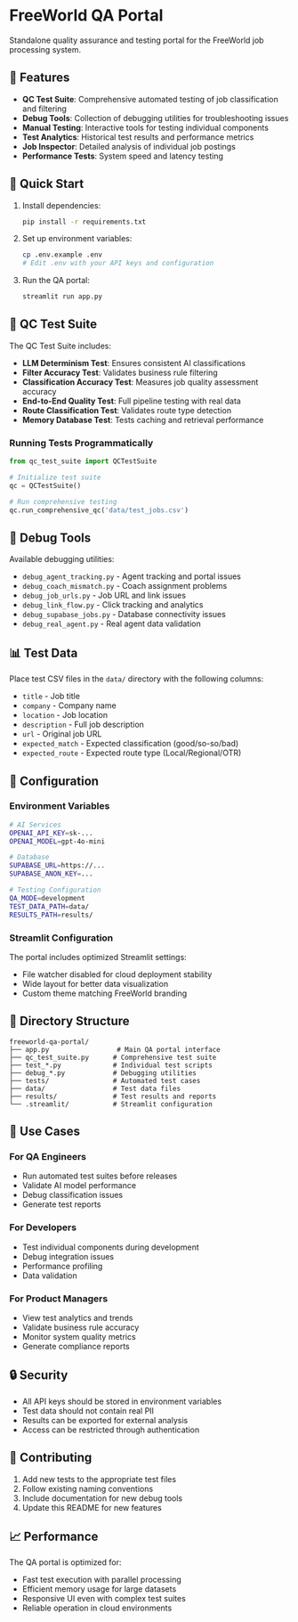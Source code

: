 # FreeWorld QA Portal

Standalone quality assurance and testing portal for the FreeWorld job processing system.

## 🧪 Features

- **QC Test Suite**: Comprehensive automated testing of job classification and filtering
- **Debug Tools**: Collection of debugging utilities for troubleshooting issues
- **Manual Testing**: Interactive tools for testing individual components
- **Test Analytics**: Historical test results and performance metrics
- **Job Inspector**: Detailed analysis of individual job postings
- **Performance Tests**: System speed and latency testing

## 🚀 Quick Start

1. Install dependencies:
   ```bash
   pip install -r requirements.txt
   ```

2. Set up environment variables:
   ```bash
   cp .env.example .env
   # Edit .env with your API keys and configuration
   ```

3. Run the QA portal:
   ```bash
   streamlit run app.py
   ```

## 🧪 QC Test Suite

The QC Test Suite includes:

- **LLM Determinism Test**: Ensures consistent AI classifications
- **Filter Accuracy Test**: Validates business rule filtering
- **Classification Accuracy Test**: Measures job quality assessment accuracy
- **End-to-End Quality Test**: Full pipeline testing with real data
- **Route Classification Test**: Validates route type detection
- **Memory Database Test**: Tests caching and retrieval performance

### Running Tests Programmatically

```python
from qc_test_suite import QCTestSuite

# Initialize test suite
qc = QCTestSuite()

# Run comprehensive testing
qc.run_comprehensive_qc('data/test_jobs.csv')
```

## 🐛 Debug Tools

Available debugging utilities:

- `debug_agent_tracking.py` - Agent tracking and portal issues
- `debug_coach_mismatch.py` - Coach assignment problems  
- `debug_job_urls.py` - Job URL and link issues
- `debug_link_flow.py` - Click tracking and analytics
- `debug_supabase_jobs.py` - Database connectivity issues
- `debug_real_agent.py` - Real agent data validation

## 📊 Test Data

Place test CSV files in the `data/` directory with the following columns:

- `title` - Job title
- `company` - Company name
- `location` - Job location
- `description` - Full job description
- `url` - Original job URL
- `expected_match` - Expected classification (good/so-so/bad)
- `expected_route` - Expected route type (Local/Regional/OTR)

## 🔧 Configuration

### Environment Variables

```bash
# AI Services
OPENAI_API_KEY=sk-...
OPENAI_MODEL=gpt-4o-mini

# Database
SUPABASE_URL=https://...
SUPABASE_ANON_KEY=...

# Testing Configuration
QA_MODE=development
TEST_DATA_PATH=data/
RESULTS_PATH=results/
```

### Streamlit Configuration

The portal includes optimized Streamlit settings:
- File watcher disabled for cloud deployment stability
- Wide layout for better data visualization
- Custom theme matching FreeWorld branding

## 📁 Directory Structure

```
freeworld-qa-portal/
├── app.py                 # Main QA portal interface
├── qc_test_suite.py      # Comprehensive test suite
├── test_*.py             # Individual test scripts
├── debug_*.py            # Debugging utilities
├── tests/                # Automated test cases
├── data/                 # Test data files
├── results/              # Test results and reports
└── .streamlit/           # Streamlit configuration
```

## 🎯 Use Cases

### For QA Engineers
- Run automated test suites before releases
- Validate AI model performance
- Debug classification issues
- Generate test reports

### For Developers
- Test individual components during development
- Debug integration issues
- Performance profiling
- Data validation

### For Product Managers  
- View test analytics and trends
- Validate business rule accuracy
- Monitor system quality metrics
- Generate compliance reports

## 🔒 Security

- All API keys should be stored in environment variables
- Test data should not contain real PII
- Results can be exported for external analysis
- Access can be restricted through authentication

## 🤝 Contributing

1. Add new tests to the appropriate test files
2. Follow existing naming conventions
3. Include documentation for new debug tools
4. Update this README for new features

## 📈 Performance

The QA portal is optimized for:
- Fast test execution with parallel processing
- Efficient memory usage for large datasets
- Responsive UI even with complex test suites
- Reliable operation in cloud environments